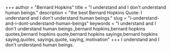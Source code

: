 +++
author = "Bernard Hopkins"
title = "I understand and I don't understand human beings."
description = "the best Bernard Hopkins Quote: I understand and I don't understand human beings."
slug = "i-understand-and-i-dont-understand-human-beings"
keywords = "I understand and I don't understand human beings.,bernard hopkins,bernard hopkins quotes,bernard hopkins quote,bernard hopkins sayings,bernard hopkins saying,quotes, sayings,quote, saying, motivation"
+++
I understand and I don't understand human beings.
